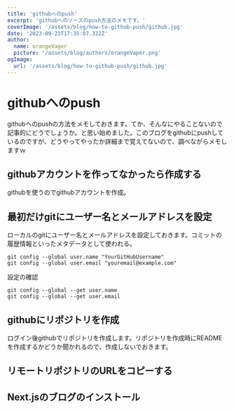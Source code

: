 ```yaml
---
title: 'githubへのpush'
excerpt: 'githubへのソースのpush方法のメモです。'
coverImage: '/assets/blog/how-to-github-push/github.jpg'
date: '2023-09-23T17:35:07.322Z'
author:
  name: orangeVager
  picture: '/assets/blog/authors/orangeVaper.png'
ogImage:
  url: '/assets/blog/how-to-github-push/github.jpg'
---
```


# githubへのpush

githubへのpushの方法をメモしておきます。てか、そんなにやることないので記事的にどうでしょうか。と思い始めました。このブログをgithubにpushしているのですが、どうやってやったか詳細まで覚えてないので、調べながらメモしますｗ

## githubアカウントを作ってなかったら作成する

githubを使うのでgithubアカウントを作成。

## 最初だけgitにユーザー名とメールアドレスを設定

ローカルのgitにユーザー名とメールアドレスを設定しておきます。コミットの履歴情報といったメタデータとして使われる。

```
git config --global user.name "YourGitHubUsername"
git config --global user.email "youremail@example.com"
```

設定の確認

```
git config --global --get user.name
git config --global --get user.email
```

## githubにリポジトリを作成

ログイン後githubでリポジトリを作成します。リポジトリを作成時にREADMEを作成するかどうか聞かれるので、作成しないでおきます。

## リモートリポジトリのURLをコピーする

## Next.jsのブログのインストール
